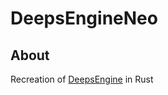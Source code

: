 # DeepsEngineNeo

## About

Recreation of [DeepsEngine](https://github.com/rdeepak2002/DeepsEngine) in Rust